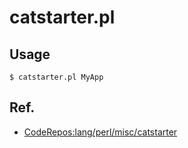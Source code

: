 
# catstarter.pl

## Usage

	$ catstarter.pl MyApp

## Ref.

 * [CodeRepos:lang/perl/misc/catstarter]( http://coderepos.org/share/browser/lang/perl/misc/catstarter )

